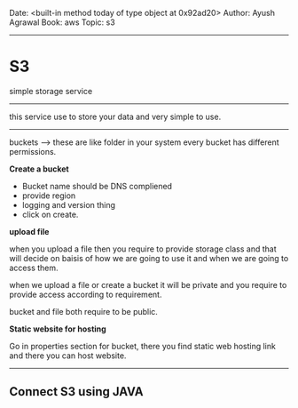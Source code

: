 Date: <built-in method today of type object at 0x92ad20>
Author: Ayush Agrawal
Book: aws
Topic: s3 


---

# __S3__  

simple storage service  

---

this service use to store your data and very simple to use.    

--- 

buckets --> these are like folder in your system every bucket has different permissions.  

__Create a bucket__  

* Bucket name should be DNS compliened 
* provide region   
* logging and version thing 
* click on create.  


__upload file__  

when you upload a file then you require to provide storage class and that will decide on baisis of how we are going to use it and when we are going to access them.  

when we upload a file or create a bucket it will be private and you require to provide access according to requirement.  

bucket and file both require to be public.  

__Static website for hosting__  

Go in properties section for bucket, there you find static web hosting link and there you can host website.  

---    

## __Connect S3 using JAVA__   



